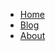 * <a href="https://felixluginbuhl.com">Home</a>
* <a href="https://felixluginbuhl.com/blog">Blog</a>
* <a href="https://felixluginbuhl.com/about">About</a>
